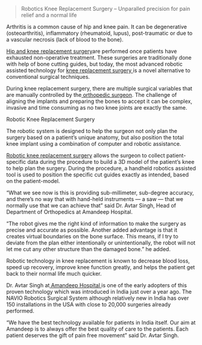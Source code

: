 > Robotics Knee Replacement Surgery – Unparalled precision for pain relief and a normal life

Arthritis is a common cause of hip and knee pain. It can be degenerative (osteoarthritis), inflammatory (rheumatoid, lupus), post-traumatic or due to a vascular necrosis (lack of blood to the bone).

[Hip and knee replacement surgery](http://amandeephospital.org/joint-replacement-hospital-amritsar/)are performed once patients have exhausted non-operative treatment. These surgeries are traditionally done with help of bone cutting guides, but today, the most advanced robotic assisted technology for [knee replacement surgery ](http://amandeephospital.org/knee-replacement-hospital-amritsar/)is a novel alternative to conventional surgical techniques.

During knee replacement surgery, there are multiple surgical variables that are manually controlled by the[ orthopedic surgeon](http://amandeephospital.org/knee-replacement-hospital-amritsar/). The challenge of aligning the implants and preparing the bones to accept it can be complex, invasive and time consuming as no two knee joints are exactly the same.

Robotic Knee Replacement Surgery

The robotic system is designed to help the surgeon not only plan the surgery based on a patient’s unique anatomy, but also position the total knee implant using a combination of computer and robotic assistance.

[Robotic knee replacement surgery](http://amandeephospital.org/robotic-knee-joint-replacement-surgery/) allows the surgeon to collect patient-specific data during the procedure to build a 3D model of the patient’s knee to help plan the surgery. During the procedure, a handheld robotics assisted tool is used to position the specific cut guides exactly as intended, based on the patient-model.

“What we see now is this is providing sub-millimeter, sub-degree accuracy, and there’s no way that with hand-held instruments — a saw — that we normally use that we can achieve that” said Dr. Avtar Singh, Head of Department of Orthopedics at Amandeep Hospital.

“The robot gives me the right kind of information to make the surgery as precise and accurate as possible. Another added advantage is that it creates virtual boundaries on the bone surface. This means, if I try to deviate from the plan either intentionally or unintentionally, the robot will not let me cut any other structure than the damaged bone.” he added.

Robotic technology in knee replacement is known to decrease blood loss, speed up recovery, improve knee function greatly, and helps the patient get back to their normal life much quicker.

Dr. Avtar Singh at[ Amandeep Hospital ](http://www.amandeephospital.org/)is one of the early adopters of this proven technology which was introduced in India just over a year ago. The NAVIO Robotics Surgical System although relatively new in India has over 150 installations in the USA with close to 20,000 surgeries already performed.

“We have the best technology available for patients in India itself. Our aim at Amandeep is to always offer the best quality of care to the patients. Each patient deserves the gift of pain free movement” said Dr. Avtar Singh.